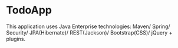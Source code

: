 # TodoApp

This application uses Java Enterprise technologies: Maven/ Spring/ Security/ JPA(Hibernate)/ REST(Jackson)/ Bootstrap(CSS)/ jQuery + plugins. 